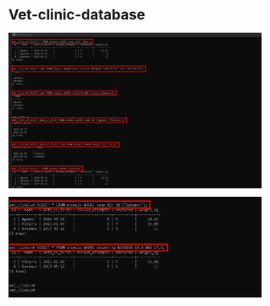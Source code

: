 # Vet-clinic-database


![](https://github.com/degisew/Vet-clinic-database/blob/dev/shoot1.PNG)

![](https://github.com/degisew/Vet-clinic-database/blob/dev/shoot2.PNG)
